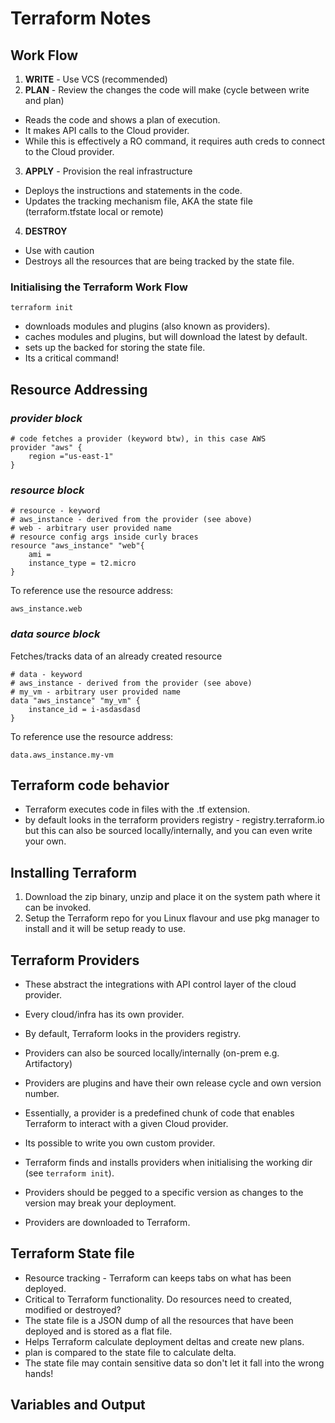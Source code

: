 # Terraform Notes

## Work Flow

1. **WRITE** - Use VCS (recommended)
2. **PLAN** - Review the changes the code will make (cycle between write and plan)

- Reads the code and shows a plan of execution. 
- It makes API calls to the Cloud provider.
- While this is effectively a RO command, it requires auth creds to connect to the Cloud provider.

3. **APPLY** - Provision the real infrastructure
   
- Deploys the instructions and statements in the code.
- Updates the tracking mechanism file, AKA the state file (terraform.tfstate local or remote)

4. **DESTROY**

- Use with caution
- Destroys all the resources that are being tracked by the state file.

### Initialising the Terraform Work Flow
`terraform init`
- downloads modules and plugins (also known as providers).
- caches modules and plugins, but will download the latest by default.
- sets up the backed for storing the state file.
- Its a critical command!

## Resource Addressing

### **_provider block_**

```
# code fetches a provider (keyword btw), in this case AWS
provider "aws" {
    region ="us-east-1"
}
```

### **_resource block_**
```
# resource - keyword
# aws_instance - derived from the provider (see above)
# web - arbitrary user provided name
# resource config args inside curly braces
resource "aws_instance" "web"{
    ami =
    instance_type = t2.micro
}
```
To reference use the resource address:
```
aws_instance.web
```    
### **_data source block_**
Fetches/tracks data of an already created resource
```
# data - keyword
# aws_instance - derived from the provider (see above)
# my_vm - arbitrary user provided name
data "aws_instance" "my_vm" {
    instance_id = i-asdasdasd
}
```
To reference use the resource address:
```
data.aws_instance.my-vm
```

## Terraform code behavior
- Terraform executes code  in files with the .tf extension.
- by default looks in the terraform providers registry - registry.terraform.io but this can also be sourced locally/internally, and you can even write your own. 

## Installing Terraform

1. Download the zip binary, unzip and place it on the system path where it can be invoked.
2. Setup the Terraform repo for you Linux flavour and use pkg manager to install and it will be setup ready to use.


## Terraform Providers

- These abstract the integrations with API control layer of the cloud provider.
- Every cloud/infra has its own provider.
- By default, Terraform looks in the providers registry.
- Providers can also be sourced locally/internally (on-prem e.g. Artifactory)
- Providers are plugins and have their own release cycle and own version number.
- Essentially, a provider is a predefined chunk of code that enables Terraform to interact with a given Cloud provider.
- Its possible to write you own custom provider.

- Terraform finds and installs providers when initialising the working dir (see `terraform init`).
- Providers should be pegged to a specific version as changes to the version may break your deployment.
- Providers are downloaded to Terraform.

## Terraform State file

- Resource tracking - Terraform can keeps tabs on what has been deployed.
- Critical to Terraform functionality.  Do resources need to created, modified or destroyed?
- The state file is a JSON dump of all the resources that have been deployed and is stored as a flat file.
- Helps Terraform calculate deployment deltas and create new plans.
- plan is compared to the state file to calculate delta.
- The state file may contain sensitive data so don't let it fall into the wrong hands! 

## Variables and Output